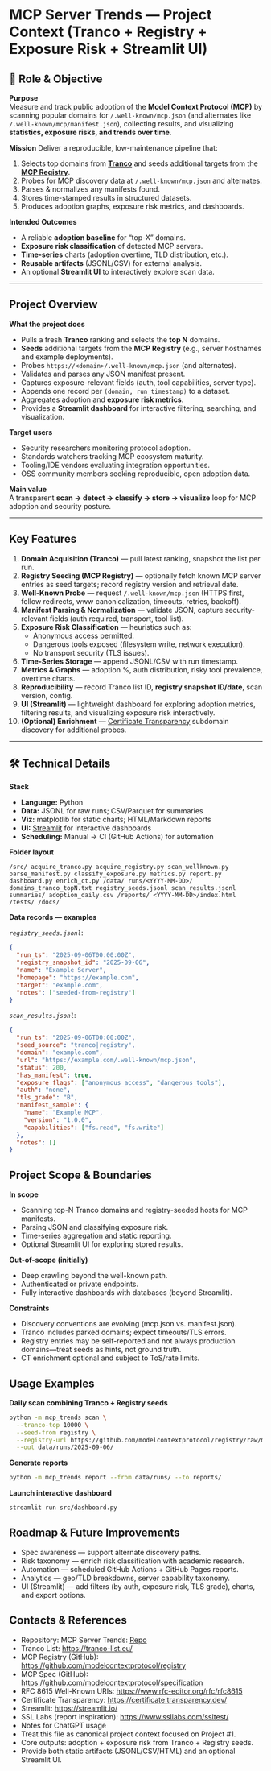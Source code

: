 # MCP Server Trends — Project Context (Tranco + Registry + Exposure Risk + Streamlit UI)

## 🎯 Role & Objective

**Purpose**  
Measure and track public adoption of the **Model Context Protocol (MCP)** by scanning popular domains for `/.well-known/mcp.json` (and alternates like `/.well-known/mcp/manifest.json`), collecting results, and visualizing **statistics, exposure risks, and trends over time**.

**Mission**
Deliver a reproducible, low-maintenance pipeline that:

1. Selects top domains from **[Tranco](https://tranco-list.eu/)** and seeds additional targets from the **[MCP Registry](https://github.com/modelcontextprotocol/registry)**.  
2. Probes for MCP discovery data at `/.well-known/mcp.json` and alternates.  
3. Parses & normalizes any manifests found.  
4. Stores time-stamped results in structured datasets.  
5. Produces adoption graphs, exposure risk metrics, and dashboards.  

**Intended Outcomes**  

* A reliable **adoption baseline** for “top-X” domains.  
* **Exposure risk classification** of detected MCP servers.  
* **Time-series** charts (adoption overtime, TLD distribution, etc.).  
* **Reusable artifacts** (JSONL/CSV) for external analysis.  
* An optional **Streamlit UI** to interactively explore scan data.  

---

## Project Overview

**What the project does**  

* Pulls a fresh **Tranco** ranking and selects the **top N** domains.  
* **Seeds** additional targets from the **MCP Registry** (e.g., server hostnames and example deployments).  
* Probes `https://<domain>/.well-known/mcp.json` (and alternates).  
* Validates and parses any JSON manifest present.  
* Captures exposure-relevant fields (auth, tool capabilities, server type).  
* Appends one record per `(domain, run_timestamp)` to a dataset.  
* Aggregates adoption and **exposure risk metrics**.  
* Provides a **Streamlit dashboard** for interactive filtering, searching, and visualization.  

**Target users**  

* Security researchers monitoring protocol adoption.  
* Standards watchers tracking MCP ecosystem maturity.  
* Tooling/IDE vendors evaluating integration opportunities.  
* OSS community members seeking reproducible, open adoption data.  

**Main value**  
A transparent **scan → detect → classify → store → visualize** loop for MCP adoption and security posture.

---

## Key Features

1. **Domain Acquisition (Tranco)** — pull latest ranking, snapshot the list per run.  
2. **Registry Seeding (MCP Registry)** — optionally fetch known MCP server entries as seed targets; record registry version and retrieval date.  
3. **Well-Known Probe** — request `/.well-known/mcp.json` (HTTPS first, follow redirects, www canonicalization, timeouts, retries, backoff).  
4. **Manifest Parsing & Normalization** — validate JSON, capture security-relevant fields (auth required, transport, tool list).  
5. **Exposure Risk Classification** — heuristics such as:  
   * Anonymous access permitted.  
   * Dangerous tools exposed (filesystem write, network execution).  
   * No transport security (TLS issues).  
6. **Time-Series Storage** — append JSONL/CSV with run timestamp.  
7. **Metrics & Graphs** — adoption %, auth distribution, risky tool prevalence, overtime charts.  
8. **Reproducibility** — record Tranco list ID, **registry snapshot ID/date**, scan version, config.  
9. **UI (Streamlit)** — lightweight dashboard for exploring adoption metrics, filtering results, and visualizing exposure risk interactively.  
10. **(Optional) Enrichment** — [Certificate Transparency](https://certificate.transparency.dev/) subdomain discovery for additional probes.  

---

## 🛠 Technical Details

**Stack**  

* **Language:** Python  
* **Data:** JSONL for raw runs; CSV/Parquet for summaries  
* **Viz:** matplotlib for static charts; HTML/Markdown reports  
* **UI:** [Streamlit](https://streamlit.io/) for interactive dashboards  
* **Scheduling:** Manual → CI (GitHub Actions) for automation  

**Folder layout**  

`/src/
    acquire_tranco.py
    acquire_registry.py
    scan_wellknown.py
    parse_manifest.py
    classify_exposure.py
    metrics.py
    report.py
    dashboard.py
    enrich_ct.py
/data/
    runs/<YYYY-MM-DD>/
        domains_tranco_topN.txt
        registry_seeds.jsonl
        scan_results.jsonl
        summaries/
        adoption_daily.csv
/reports/
    <YYYY-MM-DD>/index.html
/tests/
/docs/`

**Data records — examples**  

*`registry_seeds.jsonl`*:

```json
{
  "run_ts": "2025-09-06T00:00:00Z",
  "registry_snapshot_id": "2025-09-06",
  "name": "Example Server",
  "homepage": "https://example.com",
  "target": "example.com",
  "notes": ["seeded-from-registry"]
}
```

*`scan_results.jsonl`*:

```json
{
  "run_ts": "2025-09-06T00:00:00Z",
  "seed_source": "tranco|registry",
  "domain": "example.com",
  "url": "https://example.com/.well-known/mcp.json",
  "status": 200,
  "has_manifest": true,
  "exposure_flags": ["anonymous_access", "dangerous_tools"],
  "auth": "none",
  "tls_grade": "B",
  "manifest_sample": {
    "name": "Example MCP",
    "version": "1.0.0",
    "capabilities": ["fs.read", "fs.write"]
  },
  "notes": []
}
```

## Project Scope & Boundaries

**In scope**  

* Scanning top-N Tranco domains and registry-seeded hosts for MCP manifests.
* Parsing JSON and classifying exposure risk.
* Time-series aggregation and static reporting.
* Optional Streamlit UI for exploring stored results.

**Out-of-scope (initially)**

* Deep crawling beyond the well-known path.
* Authenticated or private endpoints.
* Fully interactive dashboards with databases (beyond Streamlit).

**Constraints**

* Discovery conventions are evolving (mcp.json vs. manifest.json).
* Tranco includes parked domains; expect timeouts/TLS errors.
* Registry entries may be self-reported and not always production domains—treat seeds as hints, not ground truth.
* CT enrichment optional and subject to ToS/rate limits.


## Usage Examples

**Daily scan combining Tranco + Registry seeds**
```bash
python -m mcp_trends scan \
  --tranco-top 10000 \
  --seed-from registry \
  --registry-url https://github.com/modelcontextprotocol/registry/raw/main/registry.json \
  --out data/runs/2025-09-06/
```

**Generate reports**
```bash
python -m mcp_trends report --from data/runs/ --to reports/
```

**Launch interactive dashboard**

```bash
streamlit run src/dashboard.py
```

## Roadmap & Future Improvements

* Spec awareness — support alternate discovery paths.
* Risk taxonomy — enrich risk classification with academic research.
* Automation — scheduled GitHub Actions + GitHub Pages reports.
* Analytics — geo/TLD breakdowns, server capability taxonomy.
* UI (Streamlit) — add filters (by auth, exposure risk, TLS grade), charts, and export options.

## Contacts & References

* Repository: MCP Server Trends: [Repo](https://github.com/phunold/MCP-server-trends)
* Tranco List: https://tranco-list.eu/
* MCP Registry (GitHub): https://github.com/modelcontextprotocol/registry
* MCP Spec (GitHub): https://github.com/modelcontextprotocol/specification
* RFC 8615 Well-Known URIs: https://www.rfc-editor.org/rfc/rfc8615
* Certificate Transparency: https://certificate.transparency.dev/
* Streamlit: https://streamlit.io/
* SSL Labs (report inspiration): https://www.ssllabs.com/ssltest/
* Notes for ChatGPT usage
* Treat this file as canonical project context focused on Project #1.
* Core outputs: adoption + exposure risk from Tranco + Registry seeds.
* Provide both static artifacts (JSONL/CSV/HTML) and an optional Streamlit UI.